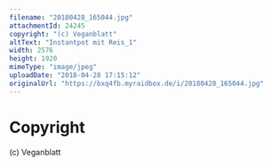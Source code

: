 ```yaml
---
filename: "20180428_165044.jpg"
attachmentId: 24245
copyright: "(c) Veganblatt"
altText: "Instantpot mit Reis_1"
width: 2576
height: 1920
mimeType: "image/jpeg"
uploadDate: "2018-04-28 17:15:12"
originalUrl: "https://bxq4fb.myraidbox.de/i/20180428_165044.jpg"
---
```


# Copyright

(c) Veganblatt
